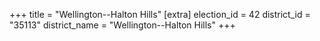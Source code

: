 +++
title = "Wellington--Halton Hills"
[extra]
election_id = 42
district_id = "35113"
district_name = "Wellington--Halton Hills"
+++
